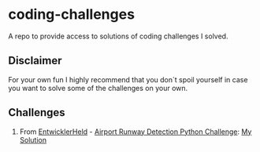 # coding-challenges
A repo to provide access to solutions of coding challenges I solved.

## Disclaimer
For your own fun I highly recommend that you don´t spoil yourself in case you want to solve some of the challenges on your own.

## Challenges
1. From [EntwicklerHeld](https://platform.entwicklerheld.de) - [Airport Runway Detection Python Challenge](https://platform.entwicklerheld.de/challenge/airport-runway-direction): [My Solution](https://github.com/p-friedl/coding-challenges/blob/master/EntwicklerHeld_Airport-Runway-Detection.py)

